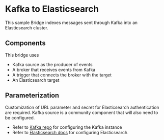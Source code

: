 # Kafka to Elasticsearch

This sample Bridge indexes messages sent through Kafka into an Elasticsearch cluster.

## Components

This bridge uses

- Kafka source as the producer of events
- A broker that receives events from Kafka
- A trigger that connects the broker with the target
- An Elasticsearch target

## Parameterization

Customization of URL parameter and secret for Elasticsearch authentication are required. Kafka source is a community component that  will also need to be configured.

- Refer to [Kafka repo](https://github.com/knative/eventing-contrib/tree/master/kafka/source) for configuring the Kafka instance
- Refer to [Elasticsearch docs](../../docs/targets/elasticsearch.md) for configuring Elasticsearch.
